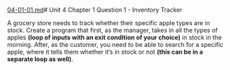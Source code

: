 [04-01-01.md](04-01-01.md)# Unit 4 Chapter 1 Question 1 - Inventory Tracker

A grocery store needs to track whether their specific apple types are in stock.
Create a program that first, as the manager, takes in all the types of apples
**(loop of inputs with an exit condition of your choice)** in stock in the morning.
After, as the customer, you need to be able to search for a specific apple,
where it tells them whether it’s in stock or not **(this can be in a separate loop as well)**.